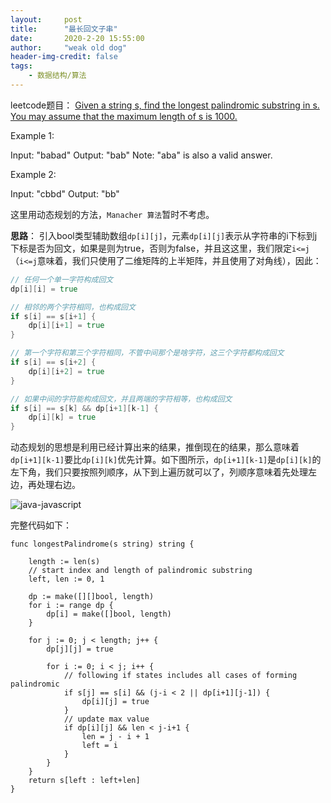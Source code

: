 ```yaml
---
layout:     post
title:      "最长回文子串"
date:       2020-2-20 15:55:00
author:     "weak old dog"
header-img-credit: false
tags:
    - 数据结构/算法
---
```


leetcode题目：
[Given a string s, find the longest palindromic substring in s. You may assume that the maximum length of s is 1000.](https://leetcode-cn.com/problems/longest-palindromic-substring)

Example 1:

Input: "babad"
Output: "bab"
Note: "aba" is also a valid answer.

Example 2:

Input: "cbbd"
Output: "bb"

这里用动态规划的方法，`Manacher 算法`暂时不考虑。

**思路**：
引入bool类型辅助数组`dp[i][j]`，元素`dp[i][j]`表示从字符串的i下标到j下标是否为回文，如果是则为true，否则为false，并且这这里，我们限定`i<=j`（`i<=j`意味着，我们只使用了二维矩阵的上半矩阵，并且使用了对角线），因此：
```go
// 任何一个单一字符构成回文
dp[i][i] = true

// 相邻的两个字符相同，也构成回文
if s[i] == s[i+1] {
	dp[i][i+1] = true 
}

// 第一个字符和第三个字符相同，不管中间那个是啥字符，这三个字符都构成回文
if s[i] == s[i+2] {
	dp[i][i+2] = true
}

// 如果中间的字符能构成回文，并且两端的字符相等，也构成回文
if s[i] == s[k] && dp[i+1][k-1] {
	dp[i][k] = true
}
```
动态规划的思想是利用已经计算出来的结果，推倒现在的结果，那么意味着`dp[i+1][k-1]`要比`dp[i][k]`优先计算。如下图所示，`dp[i+1][k-1]`是`dp[i][k]`的左下角，我们只要按照列顺序，从下到上遍历就可以了，列顺序意味着先处理左边，再处理右边。

![java-javascript](/img/in-post/longestPS/Picture1.png)

完整代码如下：
```golang
func longestPalindrome(s string) string {

	length := len(s)
	// start index and length of palindromic substring
	left, len := 0, 1

	dp := make([][]bool, length)
	for i := range dp {
		dp[i] = make([]bool, length)
	}

	for j := 0; j < length; j++ {
		dp[j][j] = true

		for i := 0; i < j; i++ {
			// following if states includes all cases of forming palindromic
			if s[j] == s[i] && (j-i < 2 || dp[i+1][j-1]) {
				dp[i][j] = true
			}
			// update max value
			if dp[i][j] && len < j-i+1 {
				len = j - i + 1
				left = i
			}
		}
	}
	return s[left : left+len]
}
```
